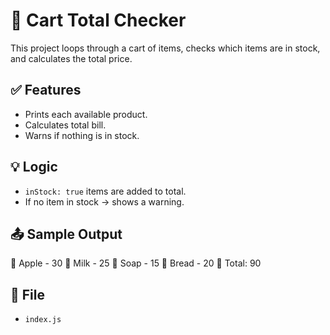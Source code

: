 # 🛒 Cart Total Checker

This project loops through a cart of items, checks which items are in stock, and calculates the total price.

## ✅ Features

- Prints each available product.
- Calculates total bill.
- Warns if nothing is in stock.

## 💡 Logic

- `inStock: true` items are added to total.
- If no item in stock → shows a warning.

## 📤 Sample Output

🛒 Apple - 30
🛒 Milk - 25
🛒 Soap - 15
🛒 Bread - 20
🧾 Total: 90

## 📂 File

- `index.js`
